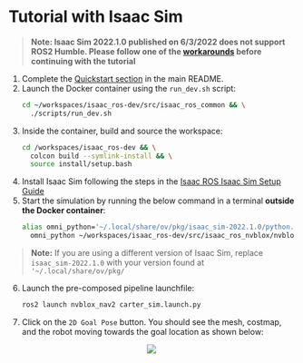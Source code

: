 # Tutorial with Isaac Sim
> **Note: Isaac Sim 2022.1.0 published on 6/3/2022 does not support ROS2 Humble. Please follow one of the [workarounds](https://github.com/NVIDIA-ISAAC-ROS/isaac_ros_common/blob/main/docs/isaac-sim-sil-setup.md#isaac-sim-202210-workarounds) before continuing with the tutorial**
1. Complete the [Quickstart section](../README.md#quickstart) in the main README.
2. Launch the Docker container using the `run_dev.sh` script:
    ```bash
    cd ~/workspaces/isaac_ros-dev/src/isaac_ros_common && \
      ./scripts/run_dev.sh
    ```
3. Inside the container, build and source the workspace:  
    ```bash
    cd /workspaces/isaac_ros-dev && \
      colcon build --symlink-install && \
      source install/setup.bash
    ```
4. Install Isaac Sim following the steps in the [Isaac ROS Isaac Sim Setup Guide](https://github.com/NVIDIA-ISAAC-ROS/isaac_ros_common/blob/main/docs/isaac-sim-sil-setup.md)
5. Start the simulation by running the below command in a terminal **outside the Docker container**: 
    ```bash 
    alias omni_python='~/.local/share/ov/pkg/isaac_sim-2022.1.0/python.sh' && \
      omni_python ~/workspaces/isaac_ros-dev/src/isaac_ros_nvblox/nvblox_isaac_sim/omniverse_scripts/carter_warehouse.py
    ```
> **Note:** If you are using a different version of Isaac Sim, replace `isaac_sim-2022.1.0` with your version found at `'~/.local/share/ov/pkg/`

6. Launch the pre-composed pipeline launchfile: 
    ```bash 
    ros2 launch nvblox_nav2 carter_sim.launch.py
    ```
7. Click on the `2D Goal Pose` button. You should see the mesh, costmap, and the robot moving towards the goal location as shown below:
<div align="center"><img src="../resources/isaac_sim_nvblox_nav2.gif"/></div>
